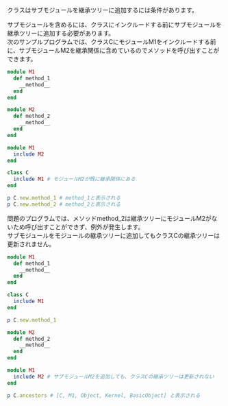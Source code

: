 クラスはサブモジュールを継承ツリーに追加するには条件があります。

サブモジュールを含めるには、クラスにインクルードする前にサブモジュールを継承ツリーに追加する必要があります。  
次のサンプルプログラムでは、クラスCにモジュールM1をインクルードする前に、サブモジュールM2を継承関係に含めているのでメソッドを呼び出すことができます。

```ruby
module M1
  def method_1
    __method__
  end
end

module M2
  def method_2
    __method__
  end
end

module M1
  include M2
end

class C
  include M1 # モジュールM2が既に継承関係にある
end

p C.new.method_1 # method_1と表示される
p C.new.method_2 # method_2と表示される
```

問題のプログラムでは、メソッドmethod_2は継承ツリーにモジュールM2がないため呼び出すことができず、例外が発生します。  
サブモジュールをモジュールの継承ツリーに追加してもクラスCの継承ツリーは更新されません。

```ruby
module M1
  def method_1
    __method__
  end
end

class C
  include M1
end

p C.new.method_1

module M2
  def method_2
    __method__
  end
end

module M1
  include M2 # サブモジュールM2を追加しても、クラスCの継承ツリーは更新されない
end

p C.ancestors # [C, M1, Object, Kernel, BasicObject] と表示される
```